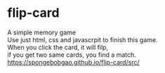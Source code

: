 # flip-card
A simple memory game<br>
Use just html, css and javascrpit to finish this game.<br>
When you click the card, it will filp, <br>
if you get two same cards, you find a match.<br>
https://spongebobgao.github.io/flip-card/src/
